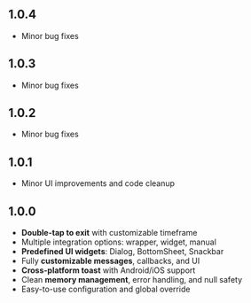 ## 1.0.4
- Minor bug fixes  

## 1.0.3
- Minor bug fixes  

## 1.0.2  
- Minor bug fixes

## 1.0.1  
- Minor UI improvements and code cleanup  

## 1.0.0 
- **Double-tap to exit** with customizable timeframe  
- Multiple integration options: wrapper, widget, manual  
- **Predefined UI widgets**: Dialog, BottomSheet, Snackbar  
- Fully **customizable messages**, callbacks, and UI  
- **Cross-platform toast** with Android/iOS support  
- Clean **memory management**, error handling, and null safety  
- Easy-to-use configuration and global override